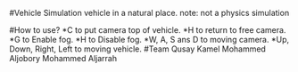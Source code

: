 #Vehicle Simulation
	vehicle in a natural place.
	note: not a physics simulation

#How to use?
	*C to put camera top of vehicle.
	*H to return to free camera.
	*G to Enable fog.
	*H to Disable fog.
	*W, A, S ans D to moving camera.
	*Up, Down, Right, Left to moving vehicle.
#Team
	Qusay Kamel
	Mohammed Aljobory
	Mohammed Aljarrah